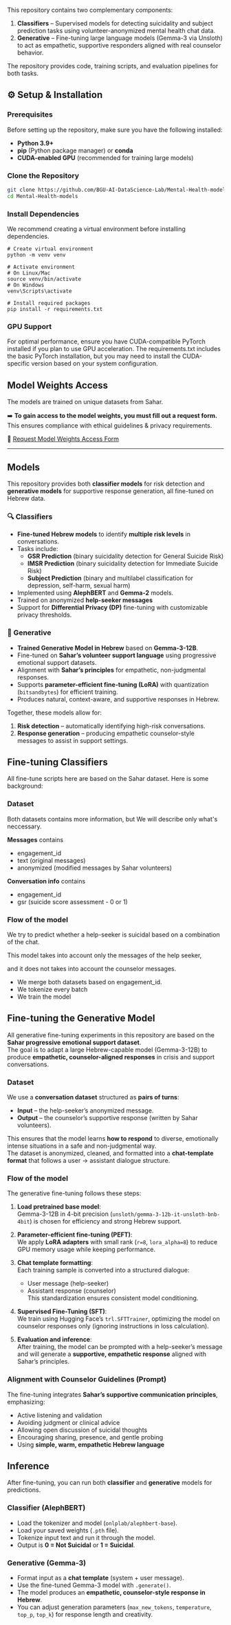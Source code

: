 This repository contains two complementary components:  

1. **Classifiers** – Supervised models for detecting suicidality and subject prediction tasks using volunteer-anonymized mental health chat data.  
2. **Generative** – Fine-tuning large language models (Gemma-3 via Unsloth) to act as empathetic, supportive responders aligned with real counselor behavior.  

The repository provides code, training scripts, and evaluation pipelines for both tasks.



## ⚙️ Setup & Installation

### Prerequisites
Before setting up the repository, make sure you have the following installed:
- **Python 3.9+**
- **pip** (Python package manager) or **conda**
- **CUDA-enabled GPU** (recommended for training large models)

### Clone the Repository
```bash
git clone https://github.com/BGU-AI-DataScience-Lab/Mental-Health-models.git
cd Mental-Health-models
```

### Install Dependencies

We recommend creating a virtual environment before installing dependencies.

```
# Create virtual environment
python -m venv venv

# Activate environment
# On Linux/Mac
source venv/bin/activate
# On Windows
venv\Scripts\activate

# Install required packages
pip install -r requirements.txt
```

### GPU Support
For optimal performance, ensure you have CUDA-compatible PyTorch installed if you plan to use GPU acceleration. The requirements.txt includes the basic PyTorch installation, but you may need to install the CUDA-specific version based on your system configuration.

## Model Weights Access
The models are trained on unique datasets from Sahar.

➡️ **To gain access to the model weights, you must fill out a request form.**  
This ensures compliance with ethical guidelines & privacy requirements.

🔗 [Request Model Weights Access Form](https://docs.google.com/forms/d/e/1FAIpQLSd3z7Dso0sIjGbTtSYxv-Pwd336PUvzsJsma44nBNUSG74J1A/viewform?usp=sf_link)

---

##  Models

This repository provides both **classifier models** for risk detection and **generative models** for supportive response generation, all fine-tuned on Hebrew data.

### 🔍 Classifiers
- **Fine-tuned Hebrew models** to identify **multiple risk levels** in conversations.  
- Tasks include:
  - **GSR Prediction** (binary suicidality detection for General Suicide Risk)  
  - **IMSR Prediction** (binary suicidality detection for Immediate Suicide Risk)  
  - **Subject Prediction** (binary and multilabel classification for depression, self-harm, sexual harm)  
- Implemented using **AlephBERT** and **Gemma-2** models.  
- Trained on anonymized **help-seeker messages** 
- Support for **Differential Privacy (DP)** fine-tuning with customizable privacy thresholds.  

### 🧠 Generative
- **Trained Generative Model in Hebrew** based on **Gemma-3-12B**.  
- Fine-tuned on **Sahar’s volunteer support language** using progressive emotional support datasets.  
- Alignment with **Sahar’s principles** for empathetic, non-judgmental responses.  
- Supports **parameter-efficient fine-tuning (LoRA)** with quantization (`bitsandbytes`) for efficient training.  
- Produces natural, context-aware, and supportive responses in Hebrew.  

Together, these models allow for:
1. **Risk detection** – automatically identifying high-risk conversations.  
2. **Response generation** – producing empathetic counselor-style messages to assist in support settings.  



## Fine-tuning Classifiers

All fine-tune scripts here are based on the Sahar dataset. 
Here is some background:


### Dataset
Both datasets contains more information, but We will describe only what's neccessary.

**Messages** contains 
* engagement_id 
* text (original messages) 
* anonymized (modified messages by Sahar volunteers)

**Conversation info** contains
* engagement_id
* gsr (suicide score assessment - 0 or 1)

### Flow of the model
We try to predict whether a help-seeker is suicidal based on a combination of the chat.

This model takes into account only the messages of the help seeker,

and it does not takes into account the counselor messages.

* We merge both datasets based on engagement_id.
* We tokenize every batch
* We train the model


## Fine-tuning the Generative Model

All generative fine-tuning experiments in this repository are based on the **Sahar progressive emotional support dataset**.  
The goal is to adapt a large Hebrew-capable model (Gemma-3-12B) to produce **empathetic, counselor-aligned responses** in crisis and support conversations.  

### Dataset
We use a **conversation dataset** structured as **pairs of turns**:
- **Input** – the help-seeker’s anonymized message.  
- **Output** – the counselor’s supportive response (written by Sahar volunteers).  

This ensures that the model learns **how to respond** to diverse, emotionally intense situations in a safe and non-judgmental way.  
The dataset is anonymized, cleaned, and formatted into a **chat-template format** that follows a user → assistant dialogue structure.

### Flow of the model
The generative fine-tuning follows these steps:

1. **Load pretrained base model**:  
   Gemma-3-12B in 4-bit precision (`unsloth/gemma-3-12b-it-unsloth-bnb-4bit`) is chosen for efficiency and strong Hebrew support.

2. **Parameter-efficient fine-tuning (PEFT)**:  
   We apply **LoRA adapters** with small rank (`r=8`, `lora_alpha=8`) to reduce GPU memory usage while keeping performance.

3. **Chat template formatting**:  
   Each training sample is converted into a structured dialogue:  
   - User message (help-seeker)  
   - Assistant response (counselor)  
   This standardization ensures consistent model conditioning.

4. **Supervised Fine-Tuning (SFT)**:  
   We train using Hugging Face’s `trl.SFTTrainer`, optimizing the model on counselor responses only (ignoring instructions in loss calculation).

5. **Evaluation and inference**:  
   After training, the model can be prompted with a help-seeker’s message and will generate a **supportive, empathetic response** aligned with Sahar’s principles.

### Alignment with Counselor Guidelines (Prompt)
The fine-tuning integrates **Sahar’s supportive communication principles**, emphasizing:
- Active listening and validation  
- Avoiding judgment or clinical advice  
- Allowing open discussion of suicidal thoughts  
- Encouraging sharing, presence, and gentle probing  
- Using **simple, warm, empathetic Hebrew language**  

##  Inference

After fine-tuning, you can run both **classifier** and **generative** models for predictions.

### Classifier (AlephBERT)
- Load the tokenizer and model (`onlplab/alephbert-base`).  
- Load your saved weights (`.pth` file).  
- Tokenize input text and run it through the model.  
- Output is **0 = Not Suicidal** or **1 = Suicidal**.  

### Generative (Gemma-3)
- Format input as a **chat template** (system + user message).  
- Use the fine-tuned Gemma-3 model with `.generate()`.  
- The model produces an **empathetic, counselor-style response in Hebrew**.  
- You can adjust generation parameters (`max_new_tokens`, `temperature`, `top_p`, `top_k`) for response length and creativity.  




